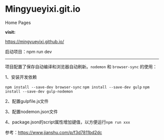 # Mingyueyixi.git.io
Home Pages

**visit:**

https://mingyueyixi.github.io/

启动项目：npm run dev

---

项目配置了保存自动编译和浏览器自动刷新。`nodemon` 和 `browser-sync` 的使用：

1、安装开发依赖

`npm install --save-dev browser-sync`
`npm install --save-dev gulp`
`npm install --save-dev gulp-nodemon`

2、配置gulpfile.js文件

3、配置nodemon.json文件

4、package.json的script属性增加键值，以方便运行`npm run xxx`

参考：https://www.jianshu.com/p/f3d7811bd2dc


